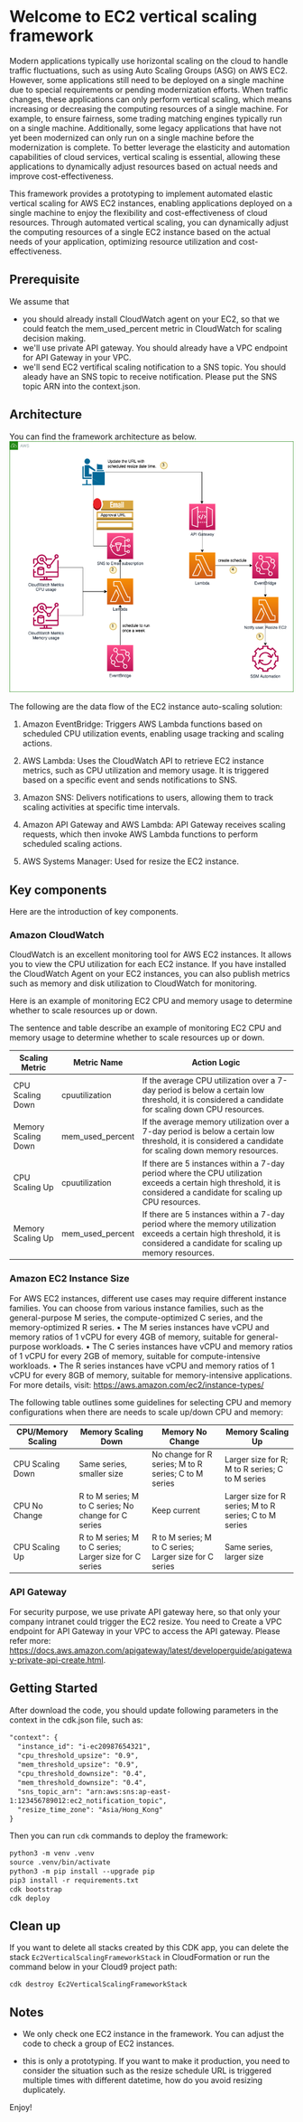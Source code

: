 
# Welcome to EC2 vertical scaling framework

Modern applications typically use horizontal scaling on the cloud to handle traffic fluctuations, such as using Auto Scaling Groups (ASG) on AWS EC2. However, some applications still need to be deployed on a single machine due to special requirements or pending modernization efforts. When traffic changes, these applications can only perform vertical scaling, which means increasing or decreasing the computing resources of a single machine. For example, to ensure fairness, some trading matching engines typically run on a single machine. Additionally, some legacy applications that have not yet been modernized can only run on a single machine before the modernization is complete. To better leverage the elasticity and automation capabilities of cloud services, vertical scaling is essential, allowing these applications to dynamically adjust resources based on actual needs and improve cost-effectiveness.

This framework provides a prototyping to implement automated elastic vertical scaling for AWS EC2 instances, enabling applications deployed on a single machine to enjoy the flexibility and cost-effectiveness of cloud resources. Through automated vertical scaling, you can dynamically adjust the computing resources of a single EC2 instance based on the actual needs of your application, optimizing resource utilization and cost-effectiveness.

## Prerequisite

We assume that 
* you should already install CloudWatch agent on your EC2, so that we could featch the mem_used_percent metric in CloudWatch for scaling decision making. 
* we'll use private API gateway. You should already have a VPC endpoint for API Gateway in your VPC. 
* we'll send EC2 vertifical scaling notification to a SNS topic. You should aleady have an SNS topic to receive notification. Please put the SNS topic ARN into the context.json. 


## Architecture

You can find the framework architecture as below.
![Architecture](docs/EC2-verticalscaling.png)

The following are the data flow of the EC2 instance auto-scaling solution:

1. Amazon EventBridge: Triggers AWS Lambda functions based on scheduled CPU utilization events, enabling usage tracking and scaling actions.

2. AWS Lambda: Uses the CloudWatch API to retrieve EC2 instance metrics, such as CPU utilization and memory usage. It is triggered based on a specific event and sends notifications to SNS.

3. Amazon SNS: Delivers notifications to users, allowing them to track scaling activities at specific time intervals.

4. Amazon API Gateway and AWS Lambda: API Gateway receives scaling requests, which then invoke AWS Lambda functions to perform scheduled scaling actions.

5. AWS Systems Manager: Used for resize the EC2 instance.

## Key components
Here are the introduction of key components.

### Amazon CloudWatch 
CloudWatch is an excellent monitoring tool for AWS EC2 instances. It allows you to view the CPU utilization for each EC2 instance. If you have installed the CloudWatch Agent on your EC2 instances, you can also publish metrics such as memory and disk utilization to CloudWatch for monitoring. 

Here is an example of monitoring EC2 CPU and memory usage to determine whether to scale resources up or down.

The sentence and table describe an example of monitoring EC2 CPU and memory usage to determine whether to scale resources up or down.

Scaling Metric | Metric Name | Action Logic
--- | --- | ---
CPU Scaling Down | cpuutilization | If the average CPU utilization over a 7-day period is below a certain low threshold, it is considered a candidate for scaling down CPU resources.
Memory Scaling Down | mem_used_percent | If the average memory utilization over a 7-day period is below a certain low threshold, it is considered a candidate for scaling down memory resources.
CPU Scaling Up | cpuutilization | If there are 5 instances within a 7-day period where the CPU utilization exceeds a certain high threshold, it is considered a candidate for scaling up CPU resources.
Memory Scaling Up | mem_used_percent | If there are 5 instances within a 7-day period where the memory utilization exceeds a certain high threshold, it is considered a candidate for scaling up memory resources.

### Amazon EC2 Instance Size
For AWS EC2 instances, different use cases may require different instance families. You can choose from various instance families, such as the general-purpose M series, the compute-optimized C series, and the memory-optimized R series.
• The M series instances have vCPU and memory ratios of 1 vCPU for every 4GB of memory, suitable for general-purpose workloads.
• The C series instances have vCPU and memory ratios of 1 vCPU for every 2GB of memory, suitable for compute-intensive workloads.
• The R series instances have vCPU and memory ratios of 1 vCPU for every 8GB of memory, suitable for memory-intensive applications.
For more details, visit: https://aws.amazon.com/ec2/instance-types/

The following table outlines some guidelines for selecting CPU and memory configurations when there are needs to scale up/down CPU and memory:

CPU/Memory Scaling | Memory Scaling Down | Memory No Change | Memory Scaling Up
--- | --- | --- | ---
CPU Scaling Down | Same series, smaller size | No change for R series; M to R series; C to M series | Larger size for R; M to R series; C to M series
CPU No Change | R to M series; M to C series; No change for C series | Keep current | Larger size for R series; M to R series; C to M series
CPU Scaling Up | R to M series; M to C series; Larger size for C series | R to M series; M to C series; Larger size for C series | Same series, larger size

### API Gateway
For security purpose, we use private API gateway here, so that only your company intranet could trigger the EC2 resize. You need to Create a VPC endpoint for API Gateway in your VPC to access the API gateway. Please refer more: https://docs.aws.amazon.com/apigateway/latest/developerguide/apigateway-private-api-create.html. 


## Getting Started

After download the code, you should update following parameters in the context in the cdk.json file, such as:
```
"context": {
  "instance_id": "i-ec20987654321",
  "cpu_threshold_upsize": "0.9",
  "mem_threshold_upsize": "0.9",
  "cpu_threshold_downsize": "0.4",
  "mem_threshold_downsize": "0.4",
  "sns_topic_arn": "arn:aws:sns:ap-east-1:123456789012:ec2_notification_topic",
  "resize_time_zone": "Asia/Hong_Kong"
}
```

Then you can run `cdk` commands to deploy the framework:
```
python3 -m venv .venv
source .venv/bin/activate
python3 -m pip install --upgrade pip
pip3 install -r requirements.txt
cdk bootstrap
cdk deploy
```

## Clean up

If you want to delete all stacks created by this CDK app, you can delete the stack `Ec2VerticalScalingFrameworkStack` in CloudFormation or run the command below in your Cloud9 project path:
```
cdk destroy Ec2VerticalScalingFrameworkStack
```


## Notes

* We only check one EC2 instance in the framework. You can adjust the code to check a group of EC2 instances.

* this is only a prototyping. If you want to make it production, you need to consider the situation such as the resize schedule URL is triggered multiple times with different datetime, how do you avoid resizing duplicately. 


Enjoy!
